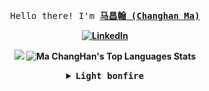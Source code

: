 <p align="center"><samp>
    Hello there! I'm <b><a rel="nofollow noopener noreferrer" target="_blank" href="https://machanghan.github.io">马昌翰 (Changhan Ma)
  <p align="center">
<a href="https://www.linkedin.com/in/machanghan" target="_blank"><img src="https://img.shields.io/badge/LinkedIn-%230077B5.svg?&style=flat-square&logo=linkedin&logoColor=white" alt="LinkedIn"></a>
<!--<a href="https://www.instagram.com/machanghan_" target="_blank"><img src="https://img.shields.io/badge/Instagram-%23E4405F.svg?&style=flat-square&logo=instagram&logoColor=white" alt="Instagram"></a>
-->  
    



</samp>

<p align="center">
<img src="https://github-readme-stats.vercel.app/api?username=machanghan&&show_icons=true&theme=github" width="400"/>
<img alt="Ma ChangHan's Top Languages Stats" src="https://github-readme-stats.vercel.app/api/top-langs/?username=machanghan&hide=smalltalk&theme=buefy&layout=compact&hide_border=true" width="400"/>

</p>


<details align="center">

<summary> <b> <samp> Light bonfire </samp></b></summary>
<samp>

<img src="https://raw.githubusercontent.com/TanZng/TanZng/master/assets/bonefire.gif" width="200"/>



sponsor me 
<a href="https://machanghan.github.io/images/wechat.jpg" target="_blank"><img alt="wechat" src="https://img.shields.io/badge/Wechat-5fcd72.svg?logo=wechat&logoColor=white" /></a> OR <a href="https://machanghan.github.io/images/alipay.jpg" target="_blank"><img alt="alipay" src="https://img.shields.io/badge/Alipay%20-%233379f6.svg?logo=alipay&logoColor=white"></a>
    
    
    
    
    
    

    
    
    


<div align="center">
<summary>:trophy: Github Profile Trophy</summary>
</div>


    
    

<a href="https://github.com/ryo-ma/github-profile-trophy"><img src="https://github-profile-trophy.vercel.app/?username=machanghan" alt="machanghan" /></a>
</p>


</samp>
</details>






